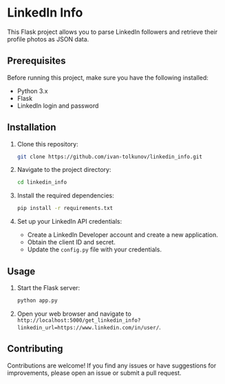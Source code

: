 # LinkedIn Info

This Flask project allows you to parse LinkedIn followers and retrieve their profile photos as JSON data.

## Prerequisites

Before running this project, make sure you have the following installed:

- Python 3.x
- Flask
- LinkedIn login and password

## Installation

1. Clone this repository:

   ```bash
   git clone https://github.com/ivan-tolkunov/linkedin_info.git
   ```

2. Navigate to the project directory:

   ```bash
   cd linkedin_info
   ```

3. Install the required dependencies:

   ```bash
   pip install -r requirements.txt
   ```

4. Set up your LinkedIn API credentials:

   - Create a LinkedIn Developer account and create a new application.
   - Obtain the client ID and secret.
   - Update the `config.py` file with your credentials.

## Usage

1. Start the Flask server:

   ```bash
   python app.py
   ```

2. Open your web browser and navigate to `http://localhost:5000/get_linkedin_info?linkedin_url=https://www.linkedin.com/in/user/`.

## Contributing

Contributions are welcome! If you find any issues or have suggestions for improvements, please open an issue or submit a pull request.
